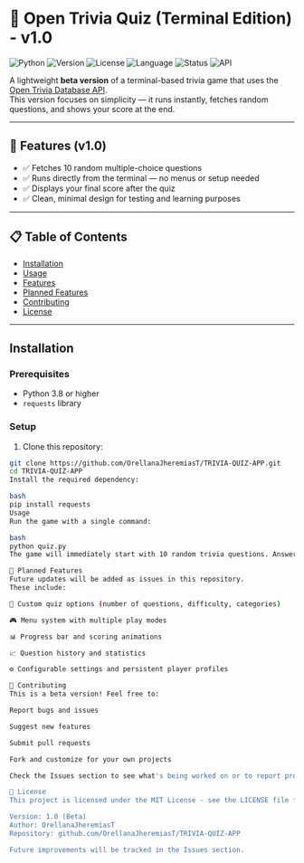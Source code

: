 # 🧠 Open Trivia Quiz (Terminal Edition) - v1.0

![Python](https://img.shields.io/badge/Python-3.8%2B-blue?logo=python)
![Version](https://img.shields.io/badge/Version-1.0-green)
![License](https://img.shields.io/badge/License-MIT-yellow)
![Language](https://img.shields.io/badge/Language-English-lightgrey)
![Status](https://img.shields.io/badge/Status-Beta-orange)
![API](https://img.shields.io/badge/API-Open%20Trivia%20DB-9cf)

A lightweight **beta version** of a terminal-based trivia game that uses the [Open Trivia Database API](https://opentdb.com/).  
This version focuses on simplicity — it runs instantly, fetches random questions, and shows your score at the end.

---

## 🚀 Features (v1.0)
- ✅ Fetches 10 random multiple-choice questions
- ✅ Runs directly from the terminal — no menus or setup needed
- ✅ Displays your final score after the quiz
- ✅ Clean, minimal design for testing and learning purposes

---

## 📋 Table of Contents
- [Installation](#installation)
- [Usage](#usage)
- [Features](#-features-v10)
- [Planned Features](#-planned-features)
- [Contributing](#-contributing)
- [License](#-license)

---

## Installation

### Prerequisites
- Python 3.8 or higher
- `requests` library

### Setup
1. Clone this repository:
```bash
git clone https://github.com/OrellanaJheremiasT/TRIVIA-QUIZ-APP.git
cd TRIVIA-QUIZ-APP
Install the required dependency:

bash
pip install requests
Usage
Run the game with a single command:

bash
python quiz.py
The game will immediately start with 10 random trivia questions. Answer each question by typing the letter of your choice (a, b, c, d).

🧩 Planned Features
Future updates will be added as issues in this repository.
These include:

🔄 Custom quiz options (number of questions, difficulty, categories)

🎮 Menu system with multiple play modes

📊 Progress bar and scoring animations

📈 Question history and statistics

⚙️ Configurable settings and persistent player profiles

🤝 Contributing
This is a beta version! Feel free to:

Report bugs and issues

Suggest new features

Submit pull requests

Fork and customize for your own projects

Check the Issues section to see what's being worked on or to report problems.

🧾 License
This project is licensed under the MIT License - see the LICENSE file for details.

Version: 1.0 (Beta)
Author: OrellanaJheremiasT
Repository: github.com/OrellanaJheremiasT/TRIVIA-QUIZ-APP

Future improvements will be tracked in the Issues section.

